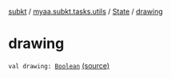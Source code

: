 [subkt](../../index.md) / [myaa.subkt.tasks.utils](../index.md) / [State](index.md) / [drawing](./drawing.md)

# drawing

`val drawing: `[`Boolean`](https://kotlinlang.org/api/latest/jvm/stdlib/kotlin/-boolean/index.html) [(source)](https://github.com/Myaamori/SubKt/blob/0.1.13/src/main/kotlin/myaa/subkt/tasks/utils/fontvalidator.kt#L14)